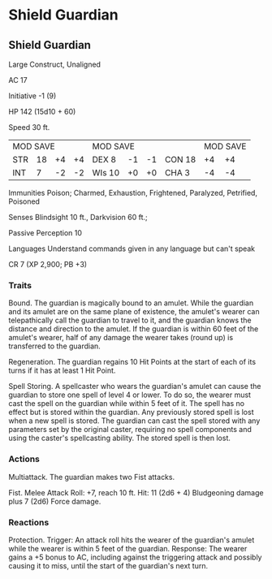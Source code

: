 # Shield Guardian

## Shield Guardian

Large Construct, Unaligned

AC 17

Initiative -1 (9)

HP 142 (15d10 + 60)

Speed 30 ft.

<table><tr><td colspan="4">MOD SAVE</td><td colspan="4">MOD SAVE</td><td colspan="3">MOD SAVE</td></tr><tr><td>STR</td><td>18</td><td>+4</td><td>+4</td><td>DEX 8</td><td>-1</td><td>-1</td><td>CON 18</td><td>+4</td><td>+4</td><td></td></tr><tr><td>INT</td><td>7</td><td>-2</td><td>-2</td><td>WIs 10</td><td>+0</td><td>+0</td><td>CHA 3</td><td>-4</td><td>-4</td><td></td></tr></table>

Immunities Poison; Charmed, Exhaustion, Frightened, Paralyzed, Petrified, Poisoned

Senses Blindsight 10 ft., Darkvision 60 ft.;

Passive Perception 10

Languages Understand commands given in any language but can't speak

CR 7 (XP 2,900; PB +3)

### Traits

Bound. The guardian is magically bound to an amulet. While the guardian and its amulet are on the same plane of existence, the amulet's wearer can telepathically call the guardian to travel to it, and the guardian knows the distance and direction to the amulet. If the guardian is within 60 feet of the amulet's wearer, half of any damage the wearer takes (round up) is transferred to the guardian.

Regeneration. The guardian regains 10 Hit Points at the start of each of its turns if it has at least 1 Hit Point.

Spell Storing. A spellcaster who wears the guardian's amulet can cause the guardian to store one spell of level 4 or lower. To do so, the wearer must cast the spell on the guardian while within 5 feet of it. The spell has no effect but is stored within the guardian. Any previously stored spell is lost when a new spell is stored. The guardian can cast the spell stored with any parameters set by the original caster, requiring no spell components and using the caster's spellcasting ability. The stored spell is then lost.

### Actions

Multiattack. The guardian makes two Fist attacks.

Fist. Melee Attack Roll: +7, reach 10 ft. Hit: 11 (2d6 + 4) Bludgeoning damage plus 7 (2d6) Force damage.

### Reactions

Protection. Trigger: An attack roll hits the wearer of the guardian's amulet while the wearer is within 5 feet of the guardian. Response: The wearer gains a +5 bonus to AC, including against the triggering attack and possibly causing it to miss, until the start of the guardian's next turn.
